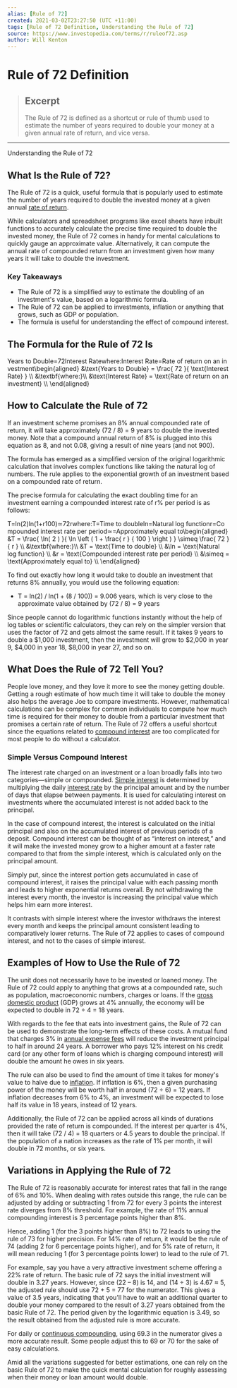 ```yaml
---
alias: [Rule of 72]
created: 2021-03-02T23:27:50 (UTC +11:00)
tags: [Rule of 72 Definition, Understanding the Rule of 72]
source: https://www.investopedia.com/terms/r/ruleof72.asp
author: Will Kenton
---
```


# Rule of 72 Definition

> ## Excerpt
> The Rule of 72 is defined as a shortcut or rule of thumb used to estimate the number of years required to double your money at a given annual rate of return, and vice versa.

---

Understanding the Rule of 72
## What Is the Rule of 72?

The Rule of 72 is a quick, useful formula that is popularly used to estimate the number of years required to double the invested money at a given annual [rate of return](https://www.investopedia.com/terms/r/rateofreturn.asp). 

While calculators and spreadsheet programs like excel sheets have inbuilt functions to accurately calculate the precise time required to double the invested money, the Rule of 72 comes in handy for mental calculations to quickly gauge an approximate value. Alternatively, it can compute the annual rate of compounded return from an investment given how many years it will take to double the investment.

### Key Takeaways

-   The Rule of 72 is a simplified way to estimate the doubling of an investment's value, based on a logarithmic formula.
-   The Rule of 72 can be applied to investments, inflation or anything that grows, such as GDP or population.
-   The formula is useful for understanding the effect of compound interest.

## The Formula for the Rule of 72 Is

Years to Double\=72Interest Ratewhere:Interest Rate\=Rate of return on an investment\\begin{aligned} &\\text{Years to Double} = \\frac{ 72 }{ \\text{Interest Rate} } \\\\ &\\textbf{where:}\\\\ &\\text{Interest Rate} = \\text{Rate of return on an investment} \\\\ \\end{aligned}

## How to Calculate the Rule of 72

If an investment scheme promises an 8% annual compounded rate of return, it will take approximately (72 / 8) = 9 years to double the invested money. Note that a compound annual return of 8% is plugged into this equation as 8, and not 0.08, giving a result of nine years (and not 900).

The formula has emerged as a simplified version of the original logarithmic calculation that involves complex functions like taking the natural log of numbers. The rule applies to the exponential growth of an investment based on a compounded rate of return.

The precise formula for calculating the exact doubling time for an investment earning a compounded interest rate of r% per period is as follows:

T\=ln⁡(2)ln⁡(1+r100)≃72rwhere:T\=Time to doubleln⁡\=Natural log functionr\=Compounded interest rate per period≃\=Approximately equal to\\begin{aligned} &T = \\frac{ \\ln( 2 ) }{ \\ln \\left ( 1 + \\frac{ r } { 100 } \\right ) } \\simeq \\frac{ 72 }{ r } \\\\ &\\textbf{where:}\\\\ &T = \\text{Time to double} \\\\ &\\ln = \\text{Natural log function} \\\\ &r = \\text{Compounded interest rate per period} \\\\ &\\simeq = \\text{Approximately equal to} \\\\ \\end{aligned}

To find out exactly how long it would take to double an investment that returns 8% annually, you would use the following equation:

-   T = ln(2) / ln(1 + (8 / 100)) = 9.006 years, which is very close to the approximate value obtained by (72 / 8) = 9 years

Since people cannot do logarithmic functions instantly without the help of log tables or scientific calculators, they can rely on the simpler version that uses the factor of 72 and gets almost the same result. If it takes 9 years to double a $1,000 investment, then the investment will grow to $2,000 in year 9, $4,000 in year 18, $8,000 in year 27, and so on.

## What Does the Rule of 72 Tell You?

People love money, and they love it more to see the money getting double. Getting a rough estimate of how much time it will take to double the money also helps the average Joe to compare investments. However, mathematical calculations can be complex for common individuals to compute how much time is required for their money to double from a particular investment that promises a certain rate of return. The Rule of 72 offers a useful shortcut since the equations related to [compound interest](https://www.investopedia.com/terms/c/compoundinterest.asp) are too complicated for most people to do without a calculator.

### Simple Versus Compound Interest

The interest rate charged on an investment or a loan broadly falls into two categories—simple or compounded. [Simple interest](https://www.investopedia.com/terms/s/simple_interest.asp) is determined by multiplying the daily [interest rate](https://www.investopedia.com/terms/i/interestrate.asp) by the principal amount and by the number of days that elapse between payments. It is used for calculating interest on investments where the accumulated interest is not added back to the principal.

In the case of compound interest, the interest is calculated on the initial principal and also on the accumulated interest of previous periods of a deposit. Compound interest can be thought of as “interest on interest,” and it will make the invested money grow to a higher amount at a faster rate compared to that from the simple interest, which is calculated only on the principal amount.

Simply put, since the interest portion gets accumulated in case of compound interest, it raises the principal value with each passing month and leads to higher exponential returns overall. By not withdrawing the interest every month, the investor is increasing the principal value which helps him earn more interest.

It contrasts with simple interest where the investor withdraws the interest every month and keeps the principal amount consistent leading to comparatively lower returns. The Rule of 72 applies to cases of compound interest, and not to the cases of simple interest.

## Examples of How to Use the Rule of 72

The unit does not necessarily have to be invested or loaned money. The Rule of 72 could apply to anything that grows at a compounded rate, such as population, macroeconomic numbers, charges or loans. If the [gross domestic product](https://www.investopedia.com/terms/g/gdp.asp) (GDP) grows at 4% annually, the economy will be expected to double in 72 ÷ 4 = 18 years.

With regards to the fee that eats into investment gains, the Rule of 72 can be used to demonstrate the long-term effects of these costs. A mutual fund that charges 3% in [annual expense fees](https://www.investopedia.com/terms/e/expenseratio.asp) will reduce the investment principal to half in around 24 years. A borrower who pays 12% interest on his credit card (or any other form of loans which is charging compound interest) will double the amount he owes in six years.

The rule can also be used to find the amount of time it takes for money's value to halve due to [inflation](https://www.investopedia.com/terms/i/inflation.asp). If inflation is 6%, then a given purchasing power of the money will be worth half in around (72 ÷ 6) = 12 years. If inflation decreases from 6% to 4%, an investment will be expected to lose half its value in 18 years, instead of 12 years.

Additionally, the Rule of 72 can be applied across all kinds of durations provided the rate of return is compounded. If the interest per quarter is 4%, then it will take (72 / 4) = 18 quarters or 4.5 years to double the principal. If the population of a nation increases as the rate of 1% per month, it will double in 72 months, or six years.

## Variations in Applying the Rule of 72

The Rule of 72 is reasonably accurate for interest rates that fall in the range of 6% and 10%. When dealing with rates outside this range, the rule can be adjusted by adding or subtracting 1 from 72 for every 3 points the interest rate diverges from 8% threshold. For example, the rate of 11% annual compounding interest is 3 percentage points higher than 8%.

Hence, adding 1 (for the 3 points higher than 8%) to 72 leads to using the rule of 73 for higher precision. For 14% rate of return, it would be the rule of 74 (adding 2 for 6 percentage points higher), and for 5% rate of return, it will mean reducing 1 (for 3 percentage points lower) to lead to the rule of 71.

For example, say you have a very attractive investment scheme offering a 22% rate of return. The basic rule of 72 says the initial investment will double in 3.27 years. However, since (22 – 8) is 14, and (14 ÷ 3) is 4.67 ≈ 5, the adjusted rule should use 72 + 5 = 77 for the numerator. This gives a value of 3.5 years, indicating that you'll have to wait an additional quarter to double your money compared to the result of 3.27 years obtained from the basic Rule of 72. The period given by the logarithmic equation is 3.49, so the result obtained from the adjusted rule is more accurate.

For daily or [continuous compounding](https://www.investopedia.com/terms/c/continuouscompounding.asp), using 69.3 in the numerator gives a more accurate result. Some people adjust this to 69 or 70 for the sake of easy calculations.

Amid all the variations suggested for better estimations, one can rely on the basic Rule of 72 to make the quick mental calculation for roughly assessing when their money or loan amount would double.
